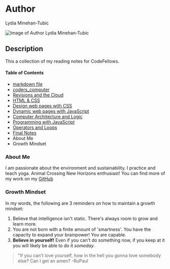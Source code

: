 # Author
Lydia Minehan-Tubic

![Image of Author Lydia Minehan-Tubic](https://avatars1.githubusercontent.com/u/17971269?s=460&u=1beeb7edfd6ed42559fe2e04ace180ec14ebcce3&v=4)


## Description
This a collection of my reading notes for CodeFellows. 

#### Table of Contents
- [markdown file](markdown.md)
- [coders_computer](coders_computer.md)
- [Revisions and the Cloud](Revisions_and_the_Cloud.md)
- [HTML & CSS](HTML.md)
- [Design web pages with CSS](design_web_pages_with_CSS.md)
- [Dynamic web pages with JavaScript](Read06a.md)
- [Computer Architecture and Logic](Read06b.md)
- [Programming with JavaScript](Read07.md)
- [Operators and Loops](Read08.md)
- [Final Notes](review.md)
- About Me
- Growth Mindset


### About Me
I am passionate about the environment and sustainability. I practice and teach yoga. Animal Crossing New Horizons enthusiast! You can find more of my work on my [GitHub](https://github.com/LydiaMT)

### Growth Mindset
In my words, the following are 3 reminders on how to maintain a growth mindset:
1. Believe that intelligence isn't static. There's always room to grow and learn more. 
1. You are not born with a finite amount of 'smartness'. You have the capacity to expand your brainpower! You are capable. 
1. **Believe in yourself!** Even if you can't do something now, if you keep at it you will likely be able to do it *someday*. 

>"If you can't love yourself, how in the hell you gonna love somebody else? Can I get an amen? -RuPaul